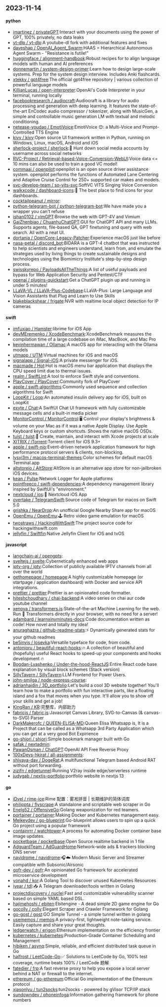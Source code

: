 ## 2023-11-14

#### python
* [imartinez / privateGPT](https://github.com/imartinez/privateGPT):Interact with your documents using the power of GPT, 100% privately, no data leaks
* [yt-dlp / yt-dlp](https://github.com/yt-dlp/yt-dlp):A youtube-dl fork with additional features and fixes
* [daveshap / OpenAI_Agent_Swarm](https://github.com/daveshap/OpenAI_Agent_Swarm):HAAS = Hierarchical Autonomous Agent Swarm - "Resistance is futile!"
* [huggingface / alignment-handbook](https://github.com/huggingface/alignment-handbook):Robust recipes for to align language models with human and AI preferences
* [donnemartin / system-design-primer](https://github.com/donnemartin/system-design-primer):Learn how to design large-scale systems. Prep for the system design interview. Includes Anki flashcards.
* [xtekky / gpt4free](https://github.com/xtekky/gpt4free):The official gpt4free repository | various collection of powerful language models
* [KillianLucas / open-interpreter](https://github.com/KillianLucas/open-interpreter):OpenAI's Code Interpreter in your terminal, running locally
* [facebookresearch / audiocraft](https://github.com/facebookresearch/audiocraft):Audiocraft is a library for audio processing and generation with deep learning. It features the state-of-the-art EnCodec audio compressor / tokenizer, along with MusicGen, a simple and controllable music generation LM with textual and melodic conditioning.
* [netease-youdao / EmotiVoice](https://github.com/netease-youdao/EmotiVoice):EmotiVoice 😊: a Multi-Voice and Prompt-Controlled TTS Engine
* [kivy / kivy](https://github.com/kivy/kivy):Open source UI framework written in Python, running on Windows, Linux, macOS, Android and iOS
* [sherlock-project / sherlock](https://github.com/sherlock-project/sherlock):🔎 Hunt down social media accounts by username across social networks
* [RVC-Project / Retrieval-based-Voice-Conversion-WebUI](https://github.com/RVC-Project/Retrieval-based-Voice-Conversion-WebUI):Voice data <= 10 mins can also be used to train a good VC model!
* [commaai / openpilot](https://github.com/commaai/openpilot):openpilot is an open source driver assistance system. openpilot performs the functions of Automated Lane Centering and Adaptive Cruise Control for 250+ supported car makes and models.
* [svc-develop-team / so-vits-svc](https://github.com/svc-develop-team/so-vits-svc):SoftVC VITS Singing Voice Conversion
* [walkxcode / dashboard-icons](https://github.com/walkxcode/dashboard-icons):🚀 The best place to find icons for your dashboards.
* [cocktailpeanut / mirror](https://github.com/cocktailpeanut/mirror):
* [python-telegram-bot / python-telegram-bot](https://github.com/python-telegram-bot/python-telegram-bot):We have made you a wrapper you can't refuse
* [ishan0102 / vimGPT](https://github.com/ishan0102/vimGPT):Browse the web with GPT-4V and Vimium
* [GaiZhenbiao / ChuanhuChatGPT](https://github.com/GaiZhenbiao/ChuanhuChatGPT):GUI for ChatGPT API and many LLMs. Supports agents, file-based QA, GPT finetuning and query with web search. All with a neat UI.
* [dortania / OpenCore-Legacy-Patcher](https://github.com/dortania/OpenCore-Legacy-Patcher):Experience macOS just like before
* [nasa-petal / discord_bot](https://github.com/nasa-petal/discord_bot):BIDARA is a GPT-4 chatbot that was instructed to help scientists and engineers understand, learn from, and emulate the strategies used by living things to create sustainable designs and technologies using the Biomimicry Institute's step-by-step design process.
* [swisskyrepo / PayloadsAllTheThings](https://github.com/swisskyrepo/PayloadsAllTheThings):A list of useful payloads and bypass for Web Application Security and Pentest/CTF
* [openai / plugins-quickstart](https://github.com/openai/plugins-quickstart):Get a ChatGPT plugin up and running in under 5 minutes!
* [LLaVA-VL / LLaVA-Plus-Codebase](https://github.com/LLaVA-VL/LLaVA-Plus-Codebase):LLaVA-Plus: Large Language and Vision Assistants that Plug and Learn to Use Skills
* [blakeblackshear / frigate](https://github.com/blakeblackshear/frigate):NVR with realtime local object detection for IP cameras

#### swift
* [imfuxiao / Hamster](https://github.com/imfuxiao/Hamster):librime for iOS App
* [devMEremenko / XcodeBenchmark](https://github.com/devMEremenko/XcodeBenchmark):XcodeBenchmark measures the compilation time of a large codebase on iMac, MacBook, and Mac Pro
* [kevinhermawan / Ollamac](https://github.com/kevinhermawan/Ollamac):A macOS app for interacting with the Ollama models
* [utmapp / UTM](https://github.com/utmapp/UTM):Virtual machines for iOS and macOS
* [signalapp / Signal-iOS](https://github.com/signalapp/Signal-iOS):A private messenger for iOS.
* [macmade / Hot](https://github.com/macmade/Hot):Hot is macOS menu bar application that displays the CPU speed limit due to thermal issues.
* [realm / SwiftLint](https://github.com/realm/SwiftLint):A tool to enforce Swift style and conventions.
* [PlayCover / PlayCover](https://github.com/PlayCover/PlayCover):Community fork of PlayCover
* [apple / swift-algorithms](https://github.com/apple/swift-algorithms):Commonly used sequence and collection algorithms for Swift
* [LoopKit / Loop](https://github.com/LoopKit/Loop):An automated insulin delivery app for iOS, built on LoopKit
* [exyte / Chat](https://github.com/exyte/Chat):A SwiftUI Chat UI framework with fully customizable message cells and a built-in media picker
* [MonitorControl / MonitorControl](https://github.com/MonitorControl/MonitorControl):🖥 Control your display's brightness & volume on your Mac as if it was a native Apple Display. Use Apple Keyboard keys or custom shortcuts. Shows the native macOS OSDs.
* [tuist / tuist](https://github.com/tuist/tuist):🚀 Create, maintain, and interact with Xcode projects at scale
* [XITRIX / iTorrent](https://github.com/XITRIX/iTorrent):Torrent client for iOS 9.3+
* [apple / swift-nio](https://github.com/apple/swift-nio):Event-driven network application framework for high performance protocol servers & clients, non-blocking.
* [lysyi3m / macos-terminal-themes](https://github.com/lysyi3m/macos-terminal-themes):Color schemes for default macOS Terminal.app
* [altstoreio / AltStore](https://github.com/altstoreio/AltStore):AltStore is an alternative app store for non-jailbroken iOS devices.
* [kean / Pulse](https://github.com/kean/Pulse):Network Logger for Apple platforms
* [pointfreeco / swift-dependencies](https://github.com/pointfreeco/swift-dependencies):A dependency management library inspired by SwiftUI's "environment."
* [nextcloud / ios](https://github.com/nextcloud/ios):📱 Nextcloud iOS App
* [overtake / TelegramSwift](https://github.com/overtake/TelegramSwift):Source code of Telegram for macos on Swift 5.0
* [grishka / NearDrop](https://github.com/grishka/NearDrop):An unofficial Google Nearby Share app for macOS
* [OpenEmu / OpenEmu](https://github.com/OpenEmu/OpenEmu):🕹 Retro video game emulation for macOS
* [twostraws / HackingWithSwift](https://github.com/twostraws/HackingWithSwift):The project source code for hackingwithswift.com
* [jellyfin / Swiftfin](https://github.com/jellyfin/Swiftfin):Native Jellyfin Client for iOS and tvOS

#### javascript
* [langchain-ai / opengpts](https://github.com/langchain-ai/opengpts):
* [sveltejs / svelte](https://github.com/sveltejs/svelte):Cybernetically enhanced web apps
* [iptv-org / iptv](https://github.com/iptv-org/iptv):Collection of publicly available IPTV channels from all over the world
* [gethomepage / homepage](https://github.com/gethomepage/homepage):A highly customizable homepage (or startpage / application dashboard) with Docker and service API integrations.
* [prettier / prettier](https://github.com/prettier/prettier):Prettier is an opinionated code formatter.
* [hiteshchoudhary / chai-backend](https://github.com/hiteshchoudhary/chai-backend):A video series on chai aur code youtube channel
* [xenova / transformers.js](https://github.com/xenova/transformers.js):State-of-the-art Machine Learning for the web. Run 🤗 Transformers directly in your browser, with no need for a server!
* [adambard / learnxinyminutes-docs](https://github.com/adambard/learnxinyminutes-docs):Code documentation written as code! How novel and totally my idea!
* [anuraghazra / github-readme-stats](https://github.com/anuraghazra/github-readme-stats):⚡ Dynamically generated stats for your github readmes
* [be5invis / Iosevka](https://github.com/be5invis/Iosevka):Versatile typeface for code, from code.
* [antonioru / beautiful-react-hooks](https://github.com/antonioru/beautiful-react-hooks):🔥 A collection of beautiful and (hopefully) useful React hooks to speed-up your components and hooks development 🔥
* [Bogdan-Lyashenko / Under-the-hood-ReactJS](https://github.com/Bogdan-Lyashenko/Under-the-hood-ReactJS):Entire React code base explanation by visual block schemes (Stack version)
* [SillyTavern / SillyTavern](https://github.com/SillyTavern/SillyTavern):LLM Frontend for Power Users.
* [john-smilga / node-express-course](https://github.com/john-smilga/node-express-course):
* [adrianhajdin / 3D_portfolio](https://github.com/adrianhajdin/3D_portfolio):Let's build a cool 3D website together! You'll learn how to make a portfolio with fun interactive parts, like a floating island and a fox that moves when you type. It'll allow you to show off your skills and get a job!
* [KingRan / KR](https://github.com/KingRan/KR):完整库，内部助力
* [fabricjs / fabric.js](https://github.com/fabricjs/fabric.js):Javascript Canvas Library, SVG-to-Canvas (& canvas-to-SVG) Parser
* [DarkMakerofc / QUEEN-ELISA-MD](https://github.com/DarkMakerofc/QUEEN-ELISA-MD):Queen Elisa Whatsapp is, It is a Project that can be called as a Whatsapp 3rd Party Application which you can get at a very good Bot Expirience
* [go-shiori / shiori](https://github.com/go-shiori/shiori):Simple bookmark manager built with Go
* [safak / nextadmin](https://github.com/safak/nextadmin):
* [PawanOsman / ChatGPT](https://github.com/PawanOsman/ChatGPT):OpenAI API Free Reverse Proxy
* [100xDevs-hkirat / all-assignments](https://github.com/100xDevs-hkirat/all-assignments):
* [shivaya-dav / DogeRat](https://github.com/shivaya-dav/DogeRat):A multifunctional Telegram based Android RAT without port forwarding.
* [zizifn / edgetunnel](https://github.com/zizifn/edgetunnel):Running V2ray inside edge/serverless runtime
* [judygab / nextjs-portfolio](https://github.com/judygab/nextjs-portfolio):portfolio website in nextjs 13

#### go
* [iDvel / rime-ice](https://github.com/iDvel/rime-ice):Rime 配置：雾凇拼音 | 长期维护的简体词库
* [philippta / flyscrape](https://github.com/philippta/flyscrape):A standalone and scriptable web scraper in Go
* [Enelg52 / OffensiveGo](https://github.com/Enelg52/OffensiveGo):Golang weaponization for red teamers.
* [portainer / portainer](https://github.com/portainer/portainer):Making Docker and Kubernetes management easy.
* [Melkeydev / go-blueprint](https://github.com/Melkeydev/go-blueprint):Go-blueprint allows users to spin up a quick Go project using a popular framework
* [containrrr / watchtower](https://github.com/containrrr/watchtower):A process for automating Docker container base image updates.
* [pocketbase / pocketbase](https://github.com/pocketbase/pocketbase):Open Source realtime backend in 1 file
* [AdguardTeam / AdGuardHome](https://github.com/AdguardTeam/AdGuardHome):Network-wide ads & trackers blocking DNS server
* [navidrome / navidrome](https://github.com/navidrome/navidrome):🎧☁️ Modern Music Server and Streamer compatible with Subsonic/Airsonic
* [gofr-dev / gofr](https://github.com/gofr-dev/gofr):An opinionated Go framework for accelerated microservice development
* [yonahd / kor](https://github.com/yonahd/kor):A Golang Tool to discover unused Kubernetes Resources
* [iyear / tdl](https://github.com/iyear/tdl):📥 A Telegram downloader/tools written in Golang
* [projectdiscovery / nuclei](https://github.com/projectdiscovery/nuclei):Fast and customizable vulnerability scanner based on simple YAML based DSL.
* [hajimehoshi / ebiten](https://github.com/hajimehoshi/ebiten):Ebitengine - A dead simple 2D game engine for Go
* [gocolly / colly](https://github.com/gocolly/colly):Elegant Scraper and Crawler Framework for Golang
* [go-gost / gost](https://github.com/go-gost/gost):GO Simple Tunnel - a simple tunnel written in golang
* [usememos / memos](https://github.com/usememos/memos):A privacy-first, lightweight note-taking service. Easily capture and share your great thoughts.
* [ledgerwatch / erigon](https://github.com/ledgerwatch/erigon):Ethereum implementation on the efficiency frontier
* [kubernetes / kubernetes](https://github.com/kubernetes/kubernetes):Production-Grade Container Scheduling and Management
* [hibiken / asynq](https://github.com/hibiken/asynq):Simple, reliable, and efficient distributed task queue in Go
* [halfrost / LeetCode-Go](https://github.com/halfrost/LeetCode-Go):✅ Solutions to LeetCode by Go, 100% test coverage, runtime beats 100% / LeetCode 题解
* [fatedier / frp](https://github.com/fatedier/frp):A fast reverse proxy to help you expose a local server behind a NAT or firewall to the internet.
* [ethereum / go-ethereum](https://github.com/ethereum/go-ethereum):Official Go implementation of the Ethereum protocol
* [xjasonlyu / tun2socks](https://github.com/xjasonlyu/tun2socks):tun2socks - powered by gVisor TCP/IP stack
* [sundowndev / phoneinfoga](https://github.com/sundowndev/phoneinfoga):Information gathering framework for phone numbers
